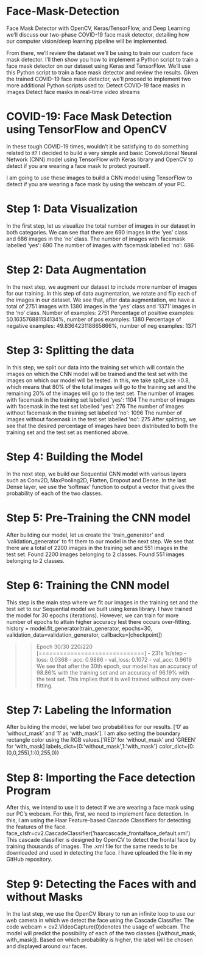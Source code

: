 # Face-Mask-Detection
Face Mask Detector with OpenCV, Keras/TensorFlow, and Deep Learning
we’ll discuss our two-phase COVID-19 face mask detector, detailing how our computer vision/deep learning pipeline will be implemented.

From there, we’ll review the dataset we’ll be using to train our custom face mask detector.
I’ll then show you how to implement a Python script to train a face mask detector on our dataset using Keras and TensorFlow.
We’ll use this Python script to train a face mask detector and review the results.
Given the trained COVID-19 face mask detector, we’ll proceed to implement two more additional Python scripts used to:
Detect COVID-19 face masks in images
Detect face masks in real-time video streams

# COVID-19: Face Mask Detection using TensorFlow and OpenCV
In these tough COVID-19 times, wouldn’t it be satisfying to do something related to it? I decided to build a very simple and basic Convolutional Neural Network (CNN) model using TensorFlow with Keras library and OpenCV to detect if you are wearing a face mask to protect yourself.

I am going to use these images to build a CNN model using TensorFlow to detect if you are wearing a face mask by using the webcam of your PC.

# Step 1: Data Visualization
In the first step, let us visualize the total number of images in our dataset in both categories. We can see that there are 690 images in the ‘yes’ class and 686 images in the ‘no’ class.
The number of images with facemask labelled 'yes': 690 
The number of images with facemask labelled 'no': 686
# Step 2: Data Augmentation
In the next step, we augment our dataset to include more number of images for our training. In this step of data augmentation, we rotate and flip each of the images in our dataset. We see that, after data augmentation, we have a total of 2751 images with 1380 images in the ‘yes’ class and ‘1371’ images in the ‘no’ class.
Number of examples: 2751 
Percentage of positive examples: 50.163576881134134%, number of pos examples: 1380 
Percentage of negative examples: 49.836423118865866%, number of neg examples: 1371
# Step 3: Splitting the data
In this step, we split our data into the training set which will contain the images on which the CNN model will be trained and the test set with the images on which our model will be tested.
In this, we take split_size =0.8, which means that 80% of the total images will go to the training set and the remaining 20% of the images will go to the test set.
The number of images with facemask in the training set labelled 'yes': 1104
The number of images with facemask in the test set labelled 'yes': 276
The number of images without facemask in the training set labelled 'no': 1096
The number of images without facemask in the test set labelled 'no': 275
After splitting, we see that the desired percentage of images have been distributed to both the training set and the test set as mentioned above.
# Step 4: Building the Model
In the next step, we build our Sequential CNN model with various layers such as Conv2D, MaxPooling2D, Flatten, Dropout and Dense. In the last Dense layer, we use the ‘softmax’ function to output a vector that gives the probability of each of the two classes.
# Step 5: Pre-Training the CNN model
After building our model, let us create the ‘train_generator’ and ‘validation_generator’ to fit them to our model in the next step. We see that there are a total of 2200 images in the training set and 551 images in the test set.
Found 2200 images belonging to 2 classes. 
Found 551 images belonging to 2 classes.
# Step 6: Training the CNN model
This step is the main step where we fit our images in the training set and the test set to our Sequential model we built using keras library. I have trained the model for 30 epochs (iterations). However, we can train for more number of epochs to attain higher accuracy lest there occurs over-fitting.
history = model.fit_generator(train_generator,
                              epochs=30,
                              validation_data=validation_generator,
                              callbacks=[checkpoint])
>>Epoch 30/30
220/220 [==============================] - 231s 1s/step - loss: 0.0368 - acc: 0.9886 - val_loss: 0.1072 - val_acc: 0.9619
We see that after the 30th epoch, our model has an accuracy of 98.86% with the training set and an accuracy of 96.19% with the test set. This implies that it is well trained without any over-fitting.
# Step 7: Labeling the Information
After building the model, we label two probabilities for our results. [‘0’ as ‘without_mask’ and ‘1’ as ‘with_mask’]. I am also setting the boundary rectangle color using the RGB values.[‘RED’ for ‘without_mask’ and ‘GREEN’ for ‘with_mask]
labels_dict={0:'without_mask',1:'with_mask'} 
color_dict={0:(0,0,255),1:(0,255,0)}
# Step 8: Importing the Face detection Program
After this, we intend to use it to detect if we are wearing a face mask using our PC’s webcam. For this, first, we need to implement face detection. In this, I am using the Haar Feature-based Cascade Classifiers for detecting the features of the face.
face_clsfr=cv2.CascadeClassifier('haarcascade_frontalface_default.xml')
This cascade classifier is designed by OpenCV to detect the frontal face by training thousands of images. The .xml file for the same needs to be downloaded and used in detecting the face. I have uploaded the file in my GitHub repository.
# Step 9: Detecting the Faces with and without Masks
In the last step, we use the OpenCV library to run an infinite loop to use our web camera in which we detect the face using the Cascade Classifier. The code webcam = cv2.VideoCapture(0)denotes the usage of webcam.
The model will predict the possibility of each of the two classes ([without_mask, with_mask]). Based on which probability is higher, the label will be chosen and displayed around our faces.
